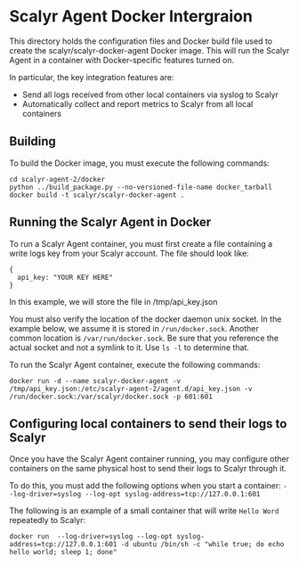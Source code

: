 Scalyr Agent Docker Intergraion
===============================

This directory holds the configuration files and Docker build file used to
create the scalyr/scalyr-docker-agent Docker image.  This will run the Scalyr
Agent in a container with Docker-specific features turned on.

In particular, the key integration features are:

  * Send all logs received from other local containers via syslog to Scalyr
  * Automatically collect and report metrics to Scalyr from all local containers

## Building

To build the Docker image, you must execute the following commands:

    cd scalyr-agent-2/docker
    python ../build_package.py --no-versioned-file-name docker_tarball
    docker build -t scalyr/scalyr-docker-agent .
    
## Running the Scalyr Agent in Docker

To run a Scalyr Agent container, you must first create a file containing a write logs key from
your Scalyr account.  The file should look like:

    {
      api_key: "YOUR KEY HERE"
    }

In this example, we will store the file in /tmp/api_key.json

You must also verify the location of the docker daemon unix socket.  In the example below, we assume
it is stored in `/run/docker.sock`.  Another common location is `/var/run/docker.sock`.  Be sure that
you reference the actual socket and not a symlink to it.  Use `ls -l` to determine that.

To run the Scalyr Agent container, execute the following commands:

    docker run -d --name scalyr-docker-agent -v /tmp/api_key.json:/etc/scalyr-agent-2/agent.d/api_key.json -v /run/docker.sock:/var/scalyr/docker.sock -p 601:601

## Configuring local containers to send their logs to Scalyr

Once you have the Scalyr Agent container running, you may configure other containers on the same
physical host to send their logs to Scalyr through it.

To do this, you must add the following options when you start a container: `--log-driver=syslog --log-opt syslog-address=tcp://127.0.0.1:601`

The following is an example of a small container that will write `Hello Word` repeatedly to Scalyr:

    docker run  --log-driver=syslog --log-opt syslog-address=tcp://127.0.0.1:601 -d ubuntu /bin/sh -c "while true; do echo hello world; sleep 1; done"
